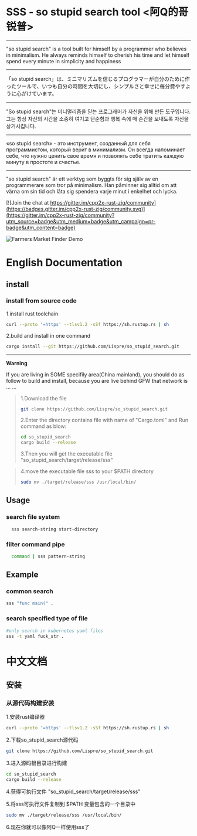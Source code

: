 # SSS - so stupid search tool <阿Q的哥锐普>
---
"so stupid search" is a tool built for himself by a programmer who believes in minimalism. He always reminds himself to cherish his time and let himself spend every minute in simplicity and happiness

---
「so stupid search」は、ミニマリズムを信じるプログラマーが自分のために作ったツールで、いつも自分の時間を大切にし、シンプルさと幸せに毎分費やすように心がけています。

---
"So stupid search"는 미니멀리즘을 믿는 프로그래머가 자신을 위해 만든 도구입니다. 그는 항상 자신의 시간을 소중히 여기고 단순함과 행복 속에 매 순간을 보내도록 자신을 상기시킵니다.

---
«so stupid search» - это инструмент, созданный для себя программистом, который верит в минимализм. Он всегда напоминает себе, что нужно ценить свое время и позволять себе тратить каждую минуту в простоте и счастье.

---
"so stupid search" är ett verktyg som byggts för sig själv av en programmerare som tror på minimalism. Han påminner sig alltid om att värna om sin tid och låta sig spendera varje minut i enkelhet och lycka.

[![Join the chat at https://gitter.im/cpp2x-rust-zig/community](https://badges.gitter.im/cpp2x-rust-zig/community.svg)](https://gitter.im/cpp2x-rust-zig/community?utm_source=badge&utm_medium=badge&utm_campaign=pr-badge&utm_content=badge)

![Farmers Market Finder Demo](sss-demo.gif)

# English Documentation

## install

### install from source code
1.install rust toolchain
```bash
curl --proto '=https' --tlsv1.2 -sSf https://sh.rustup.rs | sh
```
2.build and install in one command
```bash
cargo install --git https://github.com/Lispre/so_stupid_search.git
```
---
**Warning**

If you are living in SOME specifily area(China mainland), you should do as follow to build and install, because you are live behind GFW that network is ... ...
> 1.Download the file
>```bash
>git clone https://github.com/Lispre/so_stupid_search.git
>```
>2.Enter the directory contains file with name of "Cargo.toml" and Run command as blow:
>```bash
>cd so_stupid_search
>cargo build --release
>```
>3.Then you will get the executable file "so_stupid_search/target/release/sss"

>4.move the executable file sss to your $PATH directory
>```bash
>sudo mv ./target/release/sss /usr/local/bin/
>```

## Usage
### search file system
```bash
  sss search-string start-directory
```
### filter command pipe
```bash
  command | sss pattern-string
```

## Example

### common search
```bash
sss "func main(" .
```

### search specified type of file
```bash
#only search in kubernetes yaml files
sss -t yaml fuck_str .
```
 
# 中文文档

## 安装
### 从源代码构建安装
1.安装rust编译器
```bash
curl --proto '=https' --tlsv1.2 -sSf https://sh.rustup.rs | sh
```
2.下载so_stupid_search源代码
```bash
git clone https://github.com/Lispre/so_stupid_search.git
```
3.进入源码根目录进行构建
```bash
cd so_stupid_search
cargo build --release
```

4.获得可执行文件 "so_stupid_search/target/release/sss"

5.将sss可执行文件复制到 $PATH 变量包含的一个目录中
```bash
sudo mv ./target/release/sss /usr/local/bin/
```
6.现在你就可以像阿Q一样使用sss了
